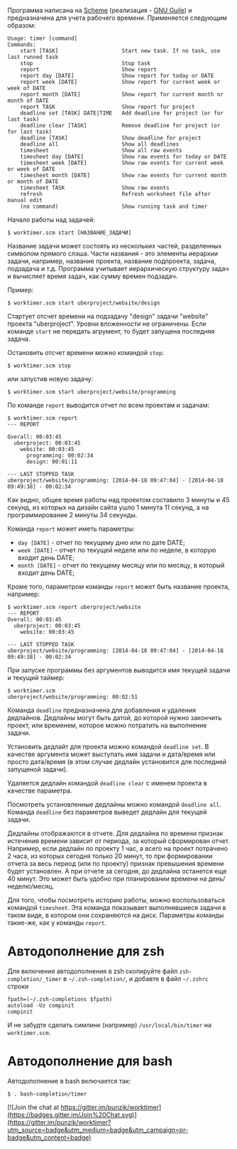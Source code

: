Программа написана на [Scheme](http://www.schemers.org/) (реализация -
[GNU Guile](http://www.gnu.org/software/guile/)) и предназначена для
учета рабочего времени. Применяется следующим образом:

    Usage: timer [command]
    Commands:
        start [TASK]                    Start new task. If no task, use last runned task
        stop                            Stop task
        report                          Show report
        report day [DATE]               Show report for today or DATE
        report week [DATE]              Show report for current week or week of DATE
        report month [DATE]             Show report for current month or month of DATE
        report TASK                     Show report for project
        deadline set [TASK] DATE|TIME   Add deadline for project (or for last task)
        deadline clear [TASK]           Remove deadline for project (or for last task)
        deadline [TASK]                 Show deadline for project
        deadline all                    Show all deadlines
        timesheet                       Show all raw events
        timesheet day [DATE]            Show raw events for today or DATE
        timesheet week [DATE]           Show raw events for current week or week of DATE
        timesheet month [DATE]          Show raw events for current month or month of DATE
        timesheet TASK                  Show raw events
        refresh                         Refresh worksheet file after manual edit
        (no command)                    Show running task and timer

Начало работы над задачей:

    $ worktimer.scm start [НАЗВАНИЕ_ЗАДАЧИ]

Название задачи может состоять из нескольких частей, разделенных символом
прямого слэша. Части названия - это элементы иерархии задачи, например, название
проекта, название подпроекта, задача, подзадача и т.д. Программа учитывает
иерархическую структуру задач и вычисляет время задач, как сумму времен
подзадач.

Пример:

    $ worktimer.scm start uberproject/website/design

Стартует отсчет времени на подзадачу "design" задачи "website" проекта
"uberproject". Уровни вложенности не ограничены.  Если команде `start` не
передать агрумент, то будет запущена последняя задача.

Остановить отсчет времени можно командой `stop`:

    $ worktimer.scm stop

или запустив новую задачу:

    $ worktimer.scm start uberproject/website/programming

По команде `report` выводится отчет по всем проектам и задачам:

    $ worktimer.scm report
    --- REPORT

    Overall: 00:03:45
      uberproject: 00:03:45
        website: 00:03:45
          programming: 00:02:34
          design: 00:01:11
    
    --- LAST STOPPED TASK
    uberproject/website/programming: [2014-04-18 09:47:04] - [2014-04-18 09:49:38] - 00:02:34

Как видно, общее время работы над проектом составило 3 минуты и 45 секунд, из
которых на дизайн сайта ушло 1 минута 11 секунд, а на программирование 2 минуты
34 секунды.

Команда `report` может иметь параметры:

-   `day [DATE]` - отчет по текущему дню или по дате DATE;
-   `week [DATE]` - отчет по текущей неделе или по неделе, в которую входит день
    DATE;
-   `month [DATE]` - отчет по текущему месяцу или по месяцу, в который входит день
    DATE;

Кроме того, параметром команды `report` может быть название проекта, например:

    $ worktimer.scm report uberproject/website
    --- REPORT
    Overall: 00:03:45
      uberproject: 00:03:45
        website: 00:03:45
    
    --- LAST STOPPED TASK
    uberproject/website/programming: [2014-04-18 09:47:04] - [2014-04-18 09:49:38] - 00:02:34

При запуске программы без аргументов выводится имя текущей задачи и текущий
таймер:

    $ worktimer.scm
    uberproject/website/programming: 00:02:51

Команда `deadline` предназначена для добавления и удаления дедлайнов. Дедлайны
могут быть датой, до которой нужно закончить проект, или временем, которое можно
потратить на выполнение задачи.

Установить дедлайт для проекта можно командой `deadline set`. В качестве
аргумента может выступать имя задачи и дата/время или просто дата/время (в этом
случае дедлайн установится для последней запущеной задачи).

Удаляется дедлайн командой `deadline clear` с именем проекта в качестве
параметра.

Посмотреть установленные дедлайны можно командой `deadline all`. Команда `deadline`
без параметров выведет дедлайн для текущей задачи.

Дедлайны отображаются в отчете. Для дедлайна по времени признак истечения
времени зависит от периода, за который сформирован отчет. Например, если дедлайн
по проекту 1 час, а всего на проект потрачено 2 часа, из которых сегодня только
20 минут, то при формировании отчета за весь период (или по проекту) признак
превышения времени будет установлен. А при отчете за сегодня, до дедлайна
останется еще 40 минут. Это может быть удобно при планировании времени на
день/неделю/месяц.

Для того, чтобы посмотреть историю работы, можно воспользоваться командой
`timesheet`. Эта команда показывает выполнявшиеся задачи в таком виде, в котором
они сохраняются на диск. Параметры команды такие-же, как у команды `report`.

# Автодополнение для zsh

Для включения автодополнения в zsh скопируйте файл `zsh-completion/_timer` в
`~/.zsh-completion/`, и добавте в файл `~/.zshrc` строки

    fpath=(~/.zsh-completions $fpath)
    autoload -Uz compinit
    compinit

И не забудте сделать симлинк (например) `/usr/local/bin/timer` на `worktimer.scm`.

# Автодополнение для bash

Автодополнение в bash включается так:

    $ . bash-completion/timer

[![Join the chat at https://gitter.im/punzik/worktimer](https://badges.gitter.im/Join%20Chat.svg)](https://gitter.im/punzik/worktimer?utm_source=badge&utm_medium=badge&utm_campaign=pr-badge&utm_content=badge)
